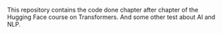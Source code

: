 This repository contains the code done chapter after chapter of the Hugging Face course on Transformers.
And some other test about AI and NLP.